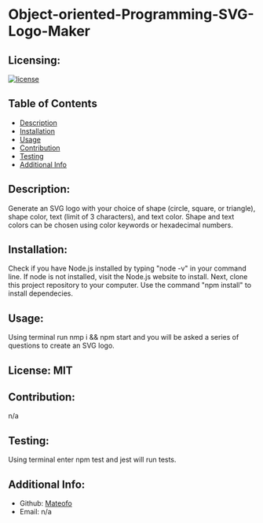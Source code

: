 # Object-oriented-Programming-SVG-Logo-Maker

  ## Licensing:
  [![license](https://img.shields.io/badge/license--blue)](https://shields.io)

  ## Table of Contents 
  - [Description](#description)
  - [Installation](#installation)
  - [Usage](#usage)
  - [Contribution](#contribution)
  - [Testing](#testing)
  - [Additional Info](#additional-info)

  ## Description:
  Generate an SVG logo with your choice of shape (circle, square, or triangle), shape color, text (limit of 3 characters), and text color. Shape and text colors can be chosen using color keywords or hexadecimal numbers.

  ## Installation:
  Check if you have Node.js installed by typing "node -v" in your command line. If node is not installed, visit the Node.js website to install. Next, clone this project repository to your computer. Use the command "npm install" to install dependecies.

  ## Usage:
  Using terminal run nmp i && npm start and you will be asked a series of questions to create an SVG logo.

  ## License: MIT
  

  ## Contribution:
  n/a

  ## Testing:
  Using terminal enter npm test and jest will run tests.

  ## Additional Info:
  - Github: [Mateofo](https://github.com/Mateofo)
  - Email: n/a 